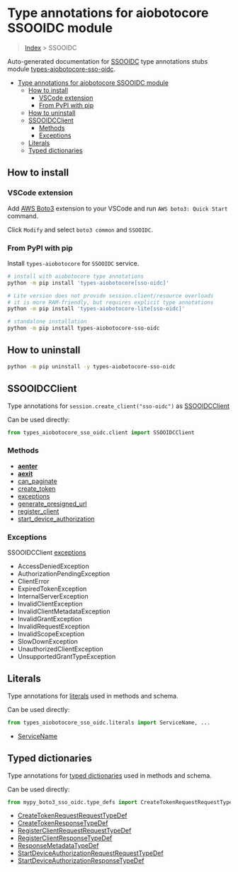 <a id="type-annotations-for-aiobotocore-ssooidc-module"></a>

# Type annotations for aiobotocore SSOOIDC module

> [Index](..) > SSOOIDC

Auto-generated documentation for
[SSOOIDC](https://boto3.amazonaws.com/v1/documentation/api/latest/reference/services/sso-oidc.html#SSOOIDC)
type annotations stubs module
[types-aiobotocore-sso-oidc](https://pypi.org/project/types-aiobotocore-sso-oidc/).

- [Type annotations for aiobotocore SSOOIDC module](#type-annotations-for-aiobotocore-ssooidc-module)
  - [How to install](#how-to-install)
    - [VSCode extension](#vscode-extension)
    - [From PyPI with pip](#from-pypi-with-pip)
  - [How to uninstall](#how-to-uninstall)
  - [SSOOIDCClient](#ssooidcclient)
    - [Methods](#methods)
    - [Exceptions](#exceptions)
  - [Literals](#literals)
  - [Typed dictionaries](#typed-dictionaries)

<a id="how-to-install"></a>

## How to install

<a id="vscode-extension"></a>

### VSCode extension

Add
[AWS Boto3](https://marketplace.visualstudio.com/items?itemName=Boto3typed.boto3-ide)
extension to your VSCode and run `AWS boto3: Quick Start` command.

Click `Modify` and select `boto3 common` and `SSOOIDC`.

<a id="from-pypi-with-pip"></a>

### From PyPI with pip

Install `types-aiobotocore` for `SSOOIDC` service.

```bash
# install with aiobotocore type annotations
python -m pip install 'types-aiobotocore[sso-oidc]'

# Lite version does not provide session.client/resource overloads
# it is more RAM-friendly, but requires explicit type annotations
python -m pip install 'types-aiobotocore-lite[sso-oidc]'

# standalone installation
python -m pip install types-aiobotocore-sso-oidc
```

<a id="how-to-uninstall"></a>

## How to uninstall

```bash
python -m pip uninstall -y types-aiobotocore-sso-oidc
```

<a id="ssooidcclient"></a>

## SSOOIDCClient

Type annotations for `session.create_client("sso-oidc")` as
[SSOOIDCClient](./client.md)

Can be used directly:

```python
from types_aiobotocore_sso_oidc.client import SSOOIDCClient
```

<a id="methods"></a>

### Methods

- [__aenter__](./client.md#__aenter__)
- [__aexit__](./client.md#__aexit__)
- [can_paginate](./client.md#can_paginate)
- [create_token](./client.md#create_token)
- [exceptions](./client.md#exceptions)
- [generate_presigned_url](./client.md#generate_presigned_url)
- [register_client](./client.md#register_client)
- [start_device_authorization](./client.md#start_device_authorization)

<a id="exceptions"></a>

### Exceptions

SSOOIDCClient [exceptions](./client.md#exceptions)

- AccessDeniedException
- AuthorizationPendingException
- ClientError
- ExpiredTokenException
- InternalServerException
- InvalidClientException
- InvalidClientMetadataException
- InvalidGrantException
- InvalidRequestException
- InvalidScopeException
- SlowDownException
- UnauthorizedClientException
- UnsupportedGrantTypeException

<a id="literals"></a>

## Literals

Type annotations for [literals](./literals.md) used in methods and schema.

Can be used directly:

```python
from types_aiobotocore_sso_oidc.literals import ServiceName, ...
```

- [ServiceName](./literals.md#servicename)

<a id="typed-dictionaries"></a>

## Typed dictionaries

Type annotations for [typed dictionaries](./type_defs.md) used in methods and
schema.

Can be used directly:

```python
from mypy_boto3_sso_oidc.type_defs import CreateTokenRequestRequestTypeDef, ...
```

- [CreateTokenRequestRequestTypeDef](./type_defs.md#createtokenrequestrequesttypedef)
- [CreateTokenResponseTypeDef](./type_defs.md#createtokenresponsetypedef)
- [RegisterClientRequestRequestTypeDef](./type_defs.md#registerclientrequestrequesttypedef)
- [RegisterClientResponseTypeDef](./type_defs.md#registerclientresponsetypedef)
- [ResponseMetadataTypeDef](./type_defs.md#responsemetadatatypedef)
- [StartDeviceAuthorizationRequestRequestTypeDef](./type_defs.md#startdeviceauthorizationrequestrequesttypedef)
- [StartDeviceAuthorizationResponseTypeDef](./type_defs.md#startdeviceauthorizationresponsetypedef)
